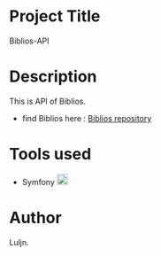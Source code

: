 # Project Title

Biblios-API

# Description

This is API of Biblios.

- find Biblios here : <a href="https://github.com/luljn/Biblios" target="_blank" rel="noreferrer"> Biblios repository </a> 

# Tools used

- Symfony <a href="https://symfony.com" target="_blank" rel="noreferrer"> <img src="https://symfony.com/logos/symfony_black_03.svg" alt="symfony" width="20" height="20"/> </a>

# Author

Luljn.